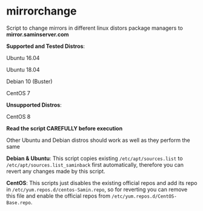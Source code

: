 # mirrorchange
Script to change mirrors in different linux distors package managers to **mirror.saminserver.com**

**Supported and Tested Distros**:

Ubuntu 16.04

Ubuntu 18.04

Debian 10 (Buster)

CentOS 7

**Unsupported Distros**:

CentOS 8

**Read the script CAREFULLY before execution**

Other Ubuntu and Debian distros should work as well as they perform the same

**Debian & Ubuntu**: This script copies existing `/etc/apt/sources.list` to `/etc/apt/sources.list_saminback` first automatically, therefore you can revert any changes made by this script.

**CentOS**: This scripts just disables the existing official repos and add its repo in `/etc/yum.repos.d/centos-Samin.repo`, so for reverting you can remove this file and enable the official repos from `/etc/yum.repos.d/CentOS-Base.repo`.
